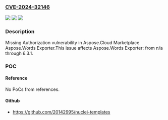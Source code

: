 ### [CVE-2024-32146](https://cve.mitre.org/cgi-bin/cvename.cgi?name=CVE-2024-32146)
![](https://img.shields.io/static/v1?label=Product&message=Aspose.Words%20Exporter&color=blue)
![](https://img.shields.io/static/v1?label=Version&message=n%2Fa%3C%3D%206.3.1%20&color=brighgreen)
![](https://img.shields.io/static/v1?label=Vulnerability&message=CWE-862%20Missing%20Authorization&color=brighgreen)

### Description

Missing Authorization vulnerability in Aspose.Cloud Marketplace Aspose.Words Exporter.This issue affects Aspose.Words Exporter: from n/a through 6.3.1.

### POC

#### Reference
No PoCs from references.

#### Github
- https://github.com/20142995/nuclei-templates

